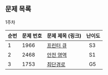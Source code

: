 ## 문제 목록

1주차

| **순번** | **문제 번호** | **문제 제목 (링크)**                                  | 난이도       |
| -------- | ------------- |-------------------------------------------------|-----------|
| 1        | 1966          | [프린터 큐](https://www.acmicpc.net/problem/1966)   | &nbsp; S3 |
| 2        | 2468          | [안전 영역](https://www.acmicpc.net/problem/2468)   | &nbsp; S1 |
| 3        | 1753         | [최단경로](https://www.acmicpc.net/problem/1753) | &nbsp; G5 |